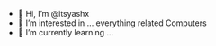 - 👋 Hi, I’m @itsyashx
- 👀 I’m interested in ... everything related Computers
- 🌱 I’m currently learning ...


<!---
itsyashx2/itsyashx2 is a ✨ special ✨ repository because its `README.md` (this file) appears on your GitHub profile.
You can click the Preview link to take a look at your changes.
--->
